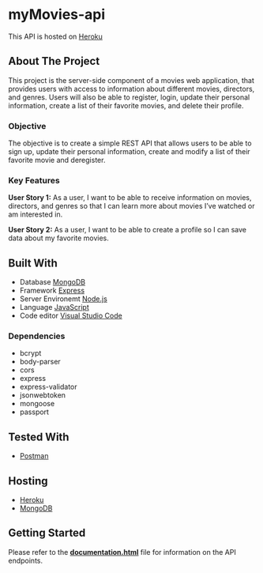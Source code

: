 # myMovies-api
This API is hosted on [Heroku](https://allmymovies.herokuapp.com/)
## About The Project
This project is the server-side component of a movies web application, that provides users with access to information about different movies, directors, and genres. Users will also be able to register, login, update their personal information, create a list of their favorite movies, and delete their profile.

### Objective
The objective is to create a simple REST API that allows users to be able to sign up, update their personal information, create and modify a list of their favorite movie and deregister.

### Key Features
**User Story 1:** As a user, I want to be able to receive information on movies, directors, and genres so that I can learn more about movies I’ve watched or am interested in.

**User Story 2:**
As a user, I want to be able to create a profile so I can save data about my favorite movies.

## Built With
* Database [MongoDB](https://www.mongodb.com/)
* Framework [Express](https://expressjs.com/)
* Server Environemt [Node.js](https://nodejs.org/)
* Language [JavaScript](https://www.javascript.com/)
* Code editor [Visual Studio Code](https://code.visualstudio.com/)
### Dependencies
* bcrypt
* body-parser
* cors
* express
* express-validator
* jsonwebtoken
* mongoose
* passport

## Tested With
* [Postman](https://www.postman.com/)

## Hosting
* [Heroku](https://www.heroku.com/)
* [MongoDB](https://www.mongodb.com/)

## Getting Started
Please refer to the **[documentation.html](https://allmymovies.herokuapp.com/documentation)** file for information on the API endpoints.



